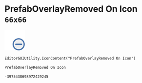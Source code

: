 # PrefabOverlayRemoved On Icon `66x66`
<img src="/img/PrefabOverlayRemoved%20On%20Icon.png" width=66 height=66>

``` CSharp
EditorGUIUtility.IconContent("PrefabOverlayRemoved On Icon")
```
```
PrefabOverlayRemoved On Icon
```
```
-3975438698972429245
```
